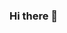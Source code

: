### Hi there 👋

<!--
**arunkarthick2003/arunkarthick2003** is a ✨ _special_ ✨ repository because its `README.md` (this file) appears on your GitHub profile.

Here are some ideas to get you started:

- 🔭 I’m currently working on ...
- 🌱 I’m currently learning AI,ML,DL and Android studios.
- 👯 I’m looking to collaborate on any projects which could help the society regarding ML, DL
- 🤔 I’m looking for help with ...
- 💬 Ask me about ...
- 📫 How to reach me: arunkarthick348@gmail.com
LinkedIn - https://www.linkedin.com/in/arunkarthick-a-k-37296b20b/
- 😄 Pronouns: ...
- ⚡ Fun fact: ...
-->

